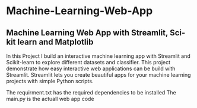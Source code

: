 # Machine-Learning-Web-App
## Machine Learning Web App with Streamlit, Sci-kit learn and Matplotlib
In this Project I build an interactive machine learning app with Streamlit and Scikit-learn to explore different datasets and classifier. 
This project  demonstrate how easy interactive web applications can be build with Streamlit. 
Streamlit lets you create beautiful apps for your machine learning projects with simple Python scripts.

The requirment.txt has the required dependencies to be installed
The main.py is the actuall web app code
